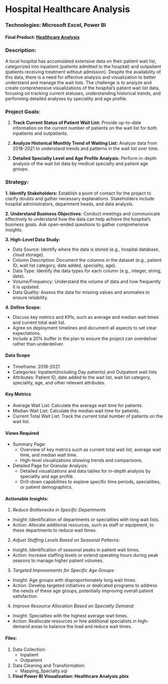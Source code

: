 # **Hospital Healthcare Analysis**
### Technologies: Microsoft Excel, Power BI
#### Final Product: [Healthcare Analysis](Healthcare%20Analysis.pbix)
### Description: 

A local hospital has accumulated extensive data on their patient wait list, categorized into inpatient (patients admitted to the hospital) and outpatient (patients receiving treatment without admission). Despite the availability of this data, there is a need for effective analysis and visualization to better understand and manage the wait lists. The challenge is to analyze and create comprehensive visualizations of the hospital’s patient wait list data, focusing on tracking current statuses, understanding historical trends, and performing detailed analyses by speciality and age profile.

### Project Goals: 
1. **Track Current Status of Patient Wait List:** Provide up-to-date information on the current number of patients on the wait list for both inpatients and outpatients.

2. **Analyze Historical Monthly Trend of Waiting List:** Analyze data from 2018-2021 to understand trends and patterns in the wait list over time.

3. **Detailed Specialty Level and Age Profile Analysis:** Perform in-depth analysis of the wait list data by medical specialty and patient age groups.

### Strategy:
**1. Identify Stakeholders:** Establish a point of contact for the project to clarify doubts and gather necessary explanations. Stakeholders include hospital administrators, department heads, and data analysts.

**2. Understand Business Objectives:** Conduct meetings and communicate effectively to understand how the data can help achieve the hospital’s business goals. Ask open-ended questions to gather comprehensive insights.

**3. High-Level Data Study:**
- Data Source: Identify where the data is stored (e.g., hospital database, cloud storage).
- Column Description: Document the columns in the dataset (e.g., patient ID, wait list category, date added, speciality, age).
- Data Type: Identify the data types for each column (e.g., integer, string, date).
- Volume/Frequency: Understand the volume of data and how frequently it is updated.
- Data Quality: Assess the data for missing values and anomalies to ensure reliability.

**4. Define Scope:**
- Discuss key metrics and KPIs, such as average and median wait times and current total wait list.
- Agree on deployment timelines and document all aspects to set clear expectations.
- Include a 20% buffer in the plan to ensure the project can overdeliver rather than underdeliver.

#### Data Scope
- Timeframe: 2018-2021
- Categories: Inpatient(including Day patients) and Outpatient wait lists
- Attributes: Patient ID, date added to the wait list, wait list category, speciality, age, and other relevant attributes.
    
#### Key Metrics
- Average Wait List: Calculate the average wait time for patients.
- Median Wait List: Calculate the median wait time for patients.
- Current Total Wait List: Track the current total number of patients on the wait list.

#### Views Required
- Summary Page:
  - Overview of key metrics such as current total wait list, average wait time, and median wait time.
  - High-level visualizations showing trends and comparisons.
- Detailed Page for Granular Analysis:
  - Detailed visualizations and data tables for in-depth analysis by speciality and age profile.
  - Drill-down capabilities to explore specific time periods, specialities, or patient demographics.

#### Actionable Insights:
1. _Reduce Bottlenecks in Specific Departments_
  - Insight: Identification of departments or specialties with long wait lists.
  - Action: Allocate additional resources, such as staff or equipment, to these departments to reduce wait times.
2. _Adjust Staffing Levels Based on Seasonal Patterns:_
  - Insight: Identification of seasonal peaks in patient wait times.
  - Action: Increase staffing levels or extend operating hours during peak seasons to manage higher patient volumes.
3. _Targeted Improvements for Specific Age Groups:_
  - Insight: Age groups with disproportionately long wait times.
  - Action: Develop targeted initiatives or dedicated programs to address the needs of these age groups, potentially improving overall patient satisfaction.
4. _Improve Resource Allocation Based on Specialty Demand:_
  - Insight: Specialties with the highest average wait times.
  - Action: Reallocate resources or hire additional specialists in high-demand areas to balance the load and reduce wait times.

#### Files:
1. Data Collection:
   - Inpatient
   - Outpatient
2. Data Cleaning and Transformation:
   - Mapping_Specialty.sql
4. **Final Power BI Visualization: Healthcare Analysis.pbix**
 
